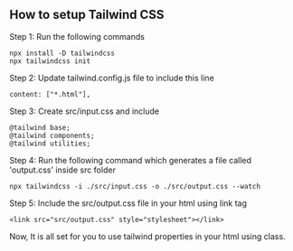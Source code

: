 ## How to setup Tailwind CSS

Step 1: Run the following commands

```
npx install -D tailwindcss
npx tailwindcss init
```

Step 2: Update tailwind.config.js file to include this line

```
content: ["*.html"],
```

Step 3: Create src/input.css and include 

```
@tailwind base;
@tailwind components;
@tailwind utilities;
```

Step 4: Run the following command which generates a file called 'output.css' inside src folder

```
npx tailwindcss -i ./src/input.css -o ./src/output.css --watch
```

Step 5: Include the src/output.css file in your html using link tag

```
<link src="src/output.css" style="stylesheet"></link>
```

Now, It is all set for you to use tailwind properties in your html using class.
